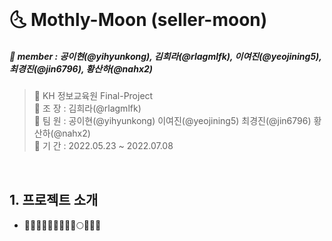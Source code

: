 <br>

# 🌜 Mothly-Moon (seller-moon)

##### 👥 member : 공이현(@yihyunkong), 김희라(@rlagmlfk), 이여진(@yeojining5), 최경진(@jin6796), 황산하(@nahx2)

> 🌝 KH 정보교육원 Final-Project <br>
> 🌝 조  장 : 김희라(@rlagmlfk) <br>
> 🌝 팀  원 : 공이현(@yihyunkong) 이여진(@yeojining5) 최경진(@jin6796) 황산하(@nahx2) <br>
> 🌝 기  간 : 2022.05.23 ~ 2022.07.08

<br>

## 1. 프로젝트 소개
- 🌝🌗🌓🌒🌚🌑🌒🌓🌔🌕🌖🌗🌘
